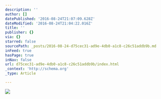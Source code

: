 ```yaml
---
description: ''
author: []
datePublished: '2016-08-24T21:07:09.628Z'
dateModified: '2016-08-24T21:04:22.016Z'
title: ''
publisher: {}
via: {}
starred: false
sourcePath: _posts/2016-08-24-d75cec31-ad9e-4db0-a1c8-c26c51addb9b.md
inFeed: true
hasPage: true
inNav: false
url: d75cec31-ad9e-4db0-a1c8-c26c51addb9b/index.html
_context: 'http://schema.org'
_type: Article

---
```

![](https://the-grid-user-content.s3-us-west-2.amazonaws.com/f41c17ae-77cd-4f14-8c75-6784549311bc.jpg)